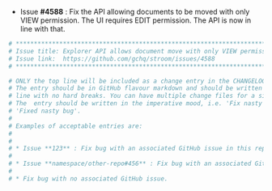 * Issue **#4588** : Fix the API allowing documents to be moved with only VIEW permission. The UI requires EDIT permission. The API is now in line with that.


```sh
# ********************************************************************************
# Issue title: Explorer API allows document move with only VIEW permission
# Issue link:  https://github.com/gchq/stroom/issues/4588
# ********************************************************************************

# ONLY the top line will be included as a change entry in the CHANGELOG.
# The entry should be in GitHub flavour markdown and should be written on a SINGLE
# line with no hard breaks. You can have multiple change files for a single GitHub issue.
# The  entry should be written in the imperative mood, i.e. 'Fix nasty bug' rather than
# 'Fixed nasty bug'.
#
# Examples of acceptable entries are:
#
#
# * Issue **123** : Fix bug with an associated GitHub issue in this repository
#
# * Issue **namespace/other-repo#456** : Fix bug with an associated GitHub issue in another repository
#
# * Fix bug with no associated GitHub issue.
```
